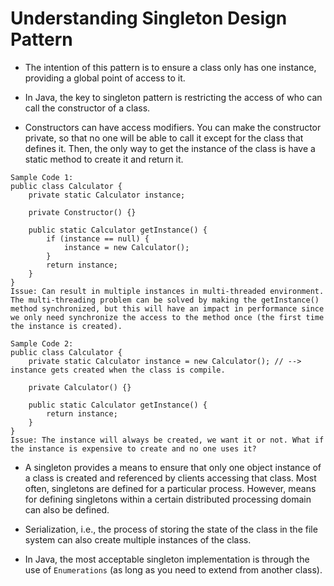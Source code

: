 # Understanding Singleton Design Pattern

- The intention of this pattern is to ensure a class only has one instance, providing a global point of access to it.

- In Java, the key to singleton pattern is restricting the access of who can call the constructor of a class.

- Constructors can have access modifiers. You can make the constructor private, so that no one will be able to call it except for the class that defines it. Then, the only way to get the instance of the class is have a static method to create it and return it.

```
Sample Code 1:
public class Calculator {
    private static Calculator instance;

    private Constructor() {}

    public static Calculator getInstance() {
        if (instance == null) {
            instance = new Calculator();
        }
        return instance;
    }
}
Issue: Can result in multiple instances in multi-threaded environment. The multi-threading problem can be solved by making the getInstance() method synchronized, but this will have an impact in performance since we only need synchronize the access to the method once (the first time the instance is created).

Sample Code 2:
public class Calculator {
    private static Calculator instance = new Calculator(); // --> instance gets created when the class is compile.

    private Calculator() {}

    public static Calculator getInstance() {
        return instance;
    }
}
Issue: The instance will always be created, we want it or not. What if the instance is expensive to create and no one uses it?

```

- A singleton provides a means to ensure that only one object instance of a class is created and referenced by clients accessing that class. Most often, singletons are defined for a particular process. However, means for defining singletons within a certain distributed processing domain can also be defined.

- Serialization, i.e., the process of storing the state of the class in the file system can also create multiple instances of the class.

- In Java, the most acceptable singleton implementation is through the use of `Enumerations` (as long as you need to extend from another class).
